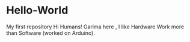 # Hello-World
My first repository
Hi Humans!
Garima here , I like Hardware Work more than Software (worked on Arduino).
